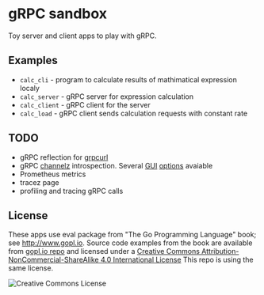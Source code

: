 # gRPC sandbox
Toy server and client apps to play with gRPC.

## Examples

- `calc_cli` - program to calculate results of mathimatical expression localy
- `calc_server` - gRPC server for expression calculation
- `calc_client` - gRPC client for the server
- `calc_load` - gRPC client sends calculation requests with constant rate

## TODO

- gRPC reflection for [grpcurl](https://github.com/fullstorydev/grpcurl)
- gRPC [channelz](https://github.com/grpc/proposal/blob/master/A14-channelz.md) introspection. Several [GUI](https://github.com/grpc/grpc-experiments/tree/master/gdebug) [options](https://github.com/rantav/go-grpc-channelz) avaiable
- Prometheus metrics
- tracez page
- profiling and tracing gRPC calls

## License

These apps use eval package from "The Go Programming Language" book; see http://www.gopl.io. Source code examples from the book are available from [gopl.io repo](https://github.com/adonovan/gopl.io) and licensed under a [Creative Commons Attribution-NonCommercial-ShareAlike 4.0 International License](http://creativecommons.org/licenses/by-nc-sa/4.0/) This repo is using the same license.

![Creative Commons License](https://i.creativecommons.org/l/by-nc-sa/4.0/88x31.png)

